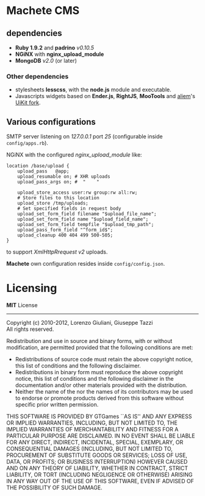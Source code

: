 # Machete CMS

## dependencies

* **Ruby 1.9.2** and **padrino** *v0.10.5*
* **NGiNX** with **nginx_upload_module**
* **MongoDB** *v2.0* (or later)

### Other dependencies

* stylesheets **lesscss**, with the **node.js** module and executable.
* Javascripts widgets based on **Ender.js**, **RightJS**, **MooTools** and [aliem](aliem)'s [UiKit fork](uikit).

[aliem]: http://github.com/aliem
[uikit]: https://github.com/aliem/uikit/

## Various configurations

SMTP server listening on *127.0.0.1* port *25* (configurable inside `config/apps.rb`).

NGiNX with the configured *nginx_upload_module* like:

    location /base/upload {
        upload_pass   @app;
        upload_resumable on; # XHR uploads
        upload_pass_args on; #  "    "
        
        upload_store_access user:rw group:rw all:rw;
        # Store files to this location
        upload_store /tmp/uploads;
        # Set specified fields in request body
        upload_set_form_field filename "$upload_file_name";
        upload_set_form_field name "$upload_field_name";
        upload_set_form_field tempfile "$upload_tmp_path";
        upload_pass_form_field "^form_id$";
        upload_cleanup 400 404 499 500-505;
    }

to support *XmlHttpRrequest v2* uploads.

**Machete** own configuration resides inside `config/config.json`.

# Licensing

**MIT** License

<hr>

Copyright (c) 2010-2012, Lorenzo Giuliani, Giuseppe Tazzi  
All rights reserved.
 
Redistribution and use in source and binary forms, with or without
modification, are permitted provided that the following conditions are met:

* Redistributions of source code must retain the above copyright
  notice, this list of conditions and the following disclaimer.
* Redistributions in binary form must reproduce the above copyright
  notice, this list of conditions and the following disclaimer in the
  documentation and/or other materials provided with the distribution.
* Neither the name of the <organization> nor the
  names of its contributors may be used to endorse or promote products
  derived from this software without specific prior written permission.
 
THIS SOFTWARE IS PROVIDED BY GTGames ``AS IS'' AND ANY
EXPRESS OR IMPLIED WARRANTIES, INCLUDING, BUT NOT LIMITED TO, THE IMPLIED
WARRANTIES OF MERCHANTABILITY AND FITNESS FOR A PARTICULAR PURPOSE ARE
DISCLAIMED. IN NO EVENT SHALL <copyright holder> BE LIABLE FOR ANY
DIRECT, INDIRECT, INCIDENTAL, SPECIAL, EXEMPLARY, OR CONSEQUENTIAL DAMAGES
(INCLUDING, BUT NOT LIMITED TO, PROCUREMENT OF SUBSTITUTE GOODS OR SERVICES;
LOSS OF USE, DATA, OR PROFITS; OR BUSINESS INTERRUPTION) HOWEVER CAUSED AND
ON ANY THEORY OF LIABILITY, WHETHER IN CONTRACT, STRICT LIABILITY, OR TORT
(INCLUDING NEGLIGENCE OR OTHERWISE) ARISING IN ANY WAY OUT OF THE USE OF THIS
SOFTWARE, EVEN IF ADVISED OF THE POSSIBILITY OF SUCH DAMAGE.
